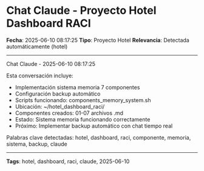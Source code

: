 # Chat Claude - Proyecto Hotel Dashboard RACI
**Fecha**: 2025-06-10 08:17:25
**Tipo**: Proyecto Hotel
**Relevancia**: Detectada automáticamente (hotel)

---

Chat Claude - 2025-06-10 08:17:25

Esta conversación incluye:
- Implementación sistema memoria 7 componentes
- Configuración backup automático
- Scripts funcionando: components_memory_system.sh
- Ubicación: ~/hotel_dashboard_raci/
- Componentes creados: 01-07 archivos .md
- Estado: Sistema memoria funcionando correctamente
- Próximo: Implementar backup automático con chat tiempo real

Palabras clave detectadas: hotel, dashboard, raci, componente, memoria, sistema, backup, claude

---

**Tags**: hotel, dashboard, raci, claude, 2025-06-10
